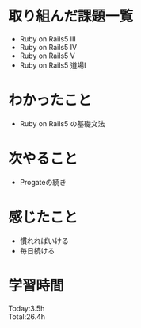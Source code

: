 # 取り組んだ課題一覧
- Ruby on Rails5 Ⅲ
- Ruby on Rails5 Ⅳ
- Ruby on Rails5 Ⅴ
- Ruby on Rails5 道場Ⅰ
# わかったこと
- Ruby on Rails5 の基礎文法
# 次やること
- Progateの続き
# 感じたこと
- 慣れればいける
- 毎日続ける
# 学習時間
Today:3.5h  
Total:26.4h

